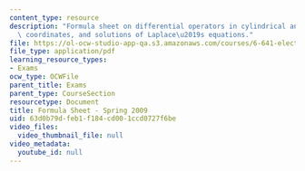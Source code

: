 ```yaml
---
content_type: resource
description: "Formula sheet on differential operators in cylindrical and spherical\
  \ coordinates, and solutions of Laplace\u2019s equations."
file: https://ol-ocw-studio-app-qa.s3.amazonaws.com/courses/6-641-electromagnetic-fields-forces-and-motion-spring-2009/63d0b79dfeb1f184cd001ccd0727f6be_MIT6_641s09_study03.pdf
file_type: application/pdf
learning_resource_types:
- Exams
ocw_type: OCWFile
parent_title: Exams
parent_type: CourseSection
resourcetype: Document
title: Formula Sheet - Spring 2009
uid: 63d0b79d-feb1-f184-cd00-1ccd0727f6be
video_files:
  video_thumbnail_file: null
video_metadata:
  youtube_id: null
---
```


